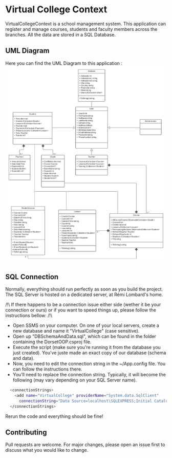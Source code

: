 # Virtual College Context

VirtualCollegeContext is a school management system. This application can register and manage courses, students and faculty members across the branches. All the data are stored in a SQL Database.

## UML Diagram
Here you can find the UML Diagram to this application :
![](DorsetOOP/UML%20Diagram%20VirtualCollegeContext.jpeg)

## SQL Connection

Normally, everything should run perfectly as soon as you build the project. The SQL Server is hosted on a dedicated server, at Rémi Lombard's home.

/!\ If there happens to be a connection issue either side (wether it be your connection or ours) or if you want to speed things up, please follow the instructions bellow: /!\

- Open SSMS on your computer. On one of your local servers, create a new database and name it "VirtualCollege" (case sensitive).
- Open up "DBSchemaAndData.sql", which can be found in the folder containing the DorsetOOP.csproj file. 
- Execute the script (make sure you're running it from the database you just created). You've juste made an exact copy of our database (schema and data).
- Now, you need to edit the connection string in the ~/App.config file. You can follow the instructions there. 
- You'll need to replace the connection string. Typically, it will become the following (may vary depending on your SQL Server name).

```bash
  <connectionStrings>
    <add name="VirtualCollege" providerName="System.data.SqlClient"
      connectionString="Data Source=localhost\SQLEXPRESS;Initial Catalog=VirtualCollege;Integrated Security=True;"/>
  </connectionStrings>
```
Rerun the code and everything should be fine!

## Contributing
Pull requests are welcome. For major changes, please open an issue first to discuss what you would like to change.
